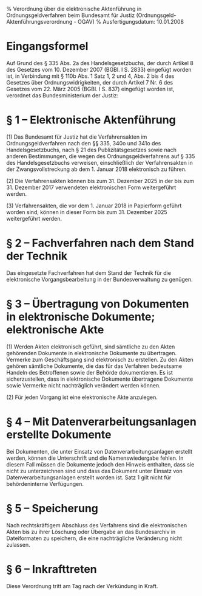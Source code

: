 % Verordnung über die elektronische Aktenführung in Ordnungsgeldverfahren beim Bundesamt für Justiz  (Ordnungsgeld-Aktenführungsverordnung - OGAV)
% Ausfertigungsdatum: 10.01.2008
 
# Eingangsformel

Auf Grund des § 335 Abs. 2a des Handelsgesetzbuchs, der durch Artikel 8 des Gesetzes vom 10. Dezember 2007 (BGBl. I S. 2833) eingefügt worden ist, in Verbindung mit § 110b Abs. 1 Satz 1, 2 und 4, Abs. 2 bis 4 des Gesetzes über Ordnungswidrigkeiten, der durch Artikel 7 Nr. 6 des Gesetzes vom 22. März 2005 (BGBl. I S. 837) eingefügt worden ist, verordnet das Bundesministerium der Justiz:

# § 1 – Elektronische Aktenführung

(1) Das Bundesamt für Justiz hat die Verfahrensakten im Ordnungsgeldverfahren nach den §§ 335, 340o und 341o des Handelsgesetzbuchs, nach § 21 des Publizitätsgesetzes sowie nach anderen Bestimmungen, die wegen des Ordnungsgeldverfahrens auf § 335 des Handelsgesetzbuchs verweisen, einschließlich der Verfahrensakten in der Zwangsvollstreckung ab dem 1. Januar 2018 elektronisch zu führen.

(2) Die Verfahrensakten können bis zum 31. Dezember 2025 in der bis zum 31. Dezember 2017 verwendeten elektronischen Form weitergeführt werden.

(3) Verfahrensakten, die vor dem 1. Januar 2018 in Papierform geführt worden sind, können in dieser Form bis zum 31. Dezember 2025 weitergeführt werden.

# § 2 – Fachverfahren nach dem Stand der Technik

Das eingesetzte Fachverfahren hat dem Stand der Technik für die elektronische Vorgangsbearbeitung in der Bundesverwaltung zu genügen.

# § 3 – Übertragung von Dokumenten in elektronische Dokumente; elektronische Akte

(1) Werden Akten elektronisch geführt, sind sämtliche zu den Akten gehörenden Dokumente in elektronische Dokumente zu übertragen. Vermerke zum Geschäftsgang sind elektronisch zu erstellen. Zu den Akten gehören sämtliche Dokumente, die das für das Verfahren bedeutsame Handeln des Betroffenen sowie der Behörde dokumentieren. Es ist sicherzustellen, dass in elektronische Dokumente übertragene Dokumente sowie Vermerke nicht nachträglich verändert werden können.

(2) Für jeden Vorgang ist eine elektronische Akte anzulegen.

# § 4 – Mit Datenverarbeitungsanlagen erstellte Dokumente

Bei Dokumenten, die unter Einsatz von Datenverarbeitungsanlagen erstellt werden, können die Unterschrift und die Namenswiedergabe fehlen. In diesem Fall müssen die Dokumente jedoch den Hinweis enthalten, dass sie nicht zu unterzeichnen sind und dass das Dokument unter Einsatz von Datenverarbeitungsanlagen erstellt worden ist. Satz 1 gilt nicht für behördeninterne Verfügungen.

# § 5 – Speicherung

Nach rechtskräftigem Abschluss des Verfahrens sind die elektronischen Akten bis zu ihrer Löschung oder Übergabe an das Bundesarchiv in Dateiformaten zu speichern, die eine nachträgliche Veränderung nicht zulassen.

# § 6 – Inkrafttreten

Diese Verordnung tritt am Tag nach der Verkündung in Kraft.
